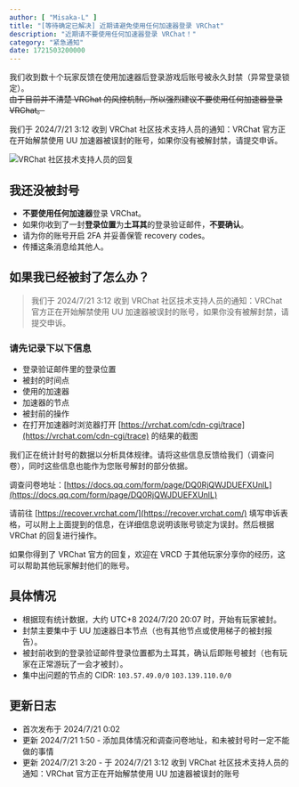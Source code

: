 ```yaml
---
author: [ "Misaka-L" ]
title: "[等待确定已解决] 近期请避免使用任何加速器登录 VRChat"
description: "近期请不要使用任何加速器登录 VRChat！"
category: "紧急通知"
date: 1721503200000
---
```


我们收到数十个玩家反馈在使用加速器后登录游戏后账号被永久封禁（异常登录锁定）。  
~~由于目前并不清楚 VRChat 的风控机制，所以强烈建议不要使用任何加速器登录 VRChat。~~

我们于 2024/7/21 3:12 收到 VRChat 社区技术支持人员的通知：VRChat 官方正在开始解禁使用 UU 加速器被误封的账号，如果你没有被解封禁，请提交申诉。

![VRChat 社区技术支持人员的回复](/blogs/reply-from-support-community.png)

## 我还没被封号

- **不要使用任何加速器**登录 VRChat。  
- 如果你收到了一封**登录位置**为**土耳其**的登录验证邮件，**不要确认**。
- 请为你的账号开启 2FA 并妥善保管 recovery codes。
- 传播这条消息给其他人。

## 如果我已经被封了怎么办？

> 我们于 2024/7/21 3:12 收到 VRChat 社区技术支持人员的通知：VRChat 官方正在开始解禁使用 UU 加速器被误封的账号，如果你没有被解封禁，请提交申诉。

### 请先记录下以下信息

- 登录验证邮件里的登录位置
- 被封的时间点
- 使用的加速器
- 加速器的节点
- 被封前的操作
- 在打开加速器时浏览器打开 [https://vrchat.com/cdn-cgi/trace](https://vrchat.com/cdn-cgi/trace) 的结果的截图

我们正在统计封号的数据以分析具体规律。请将这些信息反馈给我们（调查问卷），同时这些信息也能作为您账号解封的部分依据。

调查问卷地址：[https://docs.qq.com/form/page/DQ0RjQWJDUEFXUnlL](https://docs.qq.com/form/page/DQ0RjQWJDUEFXUnlL)

请前往 [https://recover.vrchat.com/](https://recover.vrchat.com/) 填写申诉表格，可以附上上面提到的信息，在详细信息说明该账号锁定为误封。然后根据 VRChat 的回复进行操作。

如果你得到了 VRChat 官方的回复，欢迎在 VRCD 于其他玩家分享你的经历，这可以帮助其他玩家解封他们的账号。

## 具体情况

- 根据现有统计数据，大约 UTC+8 2024/7/20 20:07 时，开始有玩家被封。
- 封禁主要集中于 UU 加速器日本节点（也有其他节点或使用梯子的被封报告）。
- 被封前收到的登录验证邮件登录位置都为土耳其，确认后即账号被封（也有玩家在正常游玩了一会才被封）。
- 集中出问题的节点的 CIDR: `103.57.49.0/0` `103.139.110.0/0`

## 更新日志

- 首次发布于 2024/7/21 0:02
- 更新 2024/7/21 1:50 - 添加具体情况和调查问卷地址，和未被封号时一定不能做的事情
- 更新 2024/7/21 3:20 - 于 2024/7/21 3:12 收到 VRChat 社区技术支持人员的通知：VRChat 官方正在开始解禁使用 UU 加速器被误封的账号
